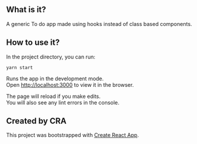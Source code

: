 ## What is it?

A generic To do app made using hooks instead of class based components.

## How to use it?

In the project directory, you can run:

`yarn start`

Runs the app in the development mode.<br>
Open [http://localhost:3000](http://localhost:3000) to view it in the browser.

The page will reload if you make edits.<br>
You will also see any lint errors in the console.

## Created by CRA

This project was bootstrapped with [Create React App](https://github.com/facebook/create-react-app).
